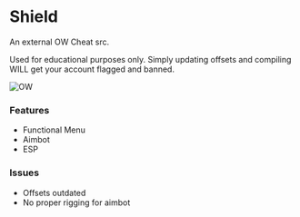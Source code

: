 # Shield

An external OW Cheat src.

Used for educational purposes only. Simply updating offsets and compiling WILL get your account flagged and banned.

![OW](https://i.gyazo.com/907d5e403becd22b1bc5588d02111775.jpg)

### Features
- Functional Menu
- Aimbot
- ESP

### Issues
- Offsets outdated
- No proper rigging for aimbot
